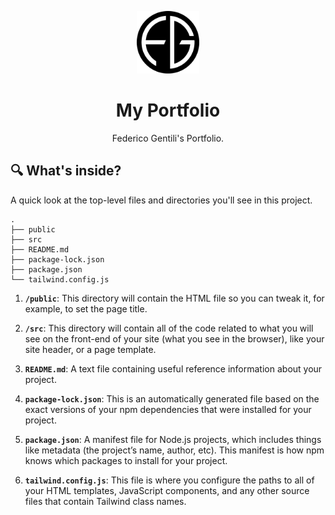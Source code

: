 <p align="center">
  <img alt="FG logo" src="https://raw.githubusercontent.com/GentilOfficial/My-Portfolio/main/public/android-chrome-512x512.png" width="100" />
</p>
<h1 align="center">
  My Portfolio
</h1>
<p align="center">
  Federico Gentili's Portfolio.
</p>

## 🔍 What's inside?

A quick look at the top-level files and directories you'll see in this project.

    .
    ├── public
    ├── src
    ├── README.md
    ├── package-lock.json
    ├── package.json
    └── tailwind.config.js

1.  **`/public`**: This directory will contain the HTML file so you can tweak it, for example, to set the page title.

2.  **`/src`**: This directory will contain all of the code related to what you will see on the front-end of your site (what you see in the browser), like your site header, or a page template.

3. **`README.md`**: A text file containing useful reference information about your project.

4. **`package-lock.json`**: This is an automatically generated file based on the exact versions of your npm dependencies that were installed for your project.

5. **`package.json`**: A manifest file for Node.js projects, which includes things like metadata (the project’s name, author, etc). This manifest is how npm knows which packages to install for your project.

6.  **`tailwind.config.js`**: This file is where you configure the paths to all of your HTML templates, JavaScript components, and any other source files that contain Tailwind class names.
